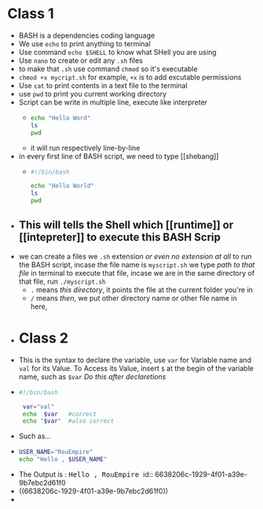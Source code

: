 # Class 1
- BASH is a dependencies coding language
- We use `echo` to print anything to terminal
- Use command `echo $SHELL` to know what SHell you are using
- Use `nano` to create or edit any `.sh` files
- to make that `.sh` use command `chmod` so it's executable
- `chmod +x mycript.sh` for example, `+x` is to add excutable permissions
- Use `cat` to print contents in a text file to the terminal
- use `pwd` to print you current working directory
- Script can be write in multiple line, execute like interpreter
	- ```sh
	  echo "Hello Word"
	  ls
	  pwd
	  ```
	- it will run respectively line-by-line
- in every first line of BASH script, we need to type [[shebang]]
	- ```sh
	  #!/bin/bash
	  
	  echo "Hello World"
	  ls
	  pwd
	  ```
- This will tells the Shell which [[runtime]] or [[intepreter]]  to execute this BASH Scrip
  ---
- we can create a files we `.sh` extension _or even no extension at all_ to run the BASH script, incase the file name is `myscript.sh` we type _path to that file_ in terminal to execute that file, incase we are in the same directory of that file, run `./myscript.sh`
	- `.` means _this directory_, it points the file at the current folder you're in
	- `/` means _then_, we put other directory name or other file name in here,
- # Class 2
- This is the syntax to declare the variable, use `var` for Variable name and `val` for its Value. To Access its Value, insert `$` at the begin of the variable name, such as `$var` _Do this after declaretions_
- ```sh
  #!/bin/bash
  
   var="val"
   echo  $var   #correct
   echo "$var"  #also correct
  ```
- Such as...
- ```sh
  USER_NAME="RouEmpire"
  echo "Hello , $USER_NAME"
  ```
- The Output is : <samp> Hello , RouEmpire </samp>
  id:: 6638206c-1929-4f01-a39e-9b7ebc2d61f0
- ((6638206c-1929-4f01-a39e-9b7ebc2d61f0))
-